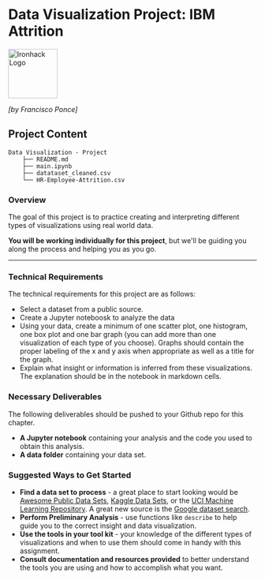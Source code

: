# Data Visualization Project: IBM Attrition
<img src="https://bit.ly/2VnXWr2" alt="Ironhack Logo" width="100"/>

*[by Francisco Ponce]*

## Project Content

```
Data Visualization - Project
    ├── README.md
    ├── main.ipynb
    ├── datataset_cleaned.csv
    └── HR-Employee-Attrition.csv
 ```

### Overview

The goal of this project is to practice creating and interpreting different types of visualizations using real world data.

**You will be working individually for this project**, but we'll be guiding you along the process and helping you as you go. 

---

### Technical Requirements

The technical requirements for this project are as follows:

 - Select a dataset from a public source.
 - Create a Jupyter noteboosk to analyze the data
 - Using your data, create a minimum of one scatter plot, one histogram, one box plot and one bar graph (you can add more than one visualization of each type of you choose). Graphs should contain the proper labeling of the x and y axis when appropriate as well as a title for the graph.
 - Explain what insight or information is inferred from these visualizations. The explanation should be in the notebook in markdown cells.

### Necessary Deliverables

The following deliverables should be pushed to your Github repo for this chapter.

- **A Jupyter notebook** containing your analysis and the code you used to obtain this analysis.
- **A data folder** containing your data set.

### Suggested Ways to Get Started

* **Find a data set to process** - a great place to start looking would be [Awesome Public Data Sets](https://github.com/awesomedata/awesome-public-datasets), [Kaggle Data Sets](https://www.kaggle.com/datasets), or the [UCI Machine Learning Repository](https://archive.ics.uci.edu/ml/index.php). A great new source is the [Google dataset search](https://toolbox.google.com/datasetsearch).
* **Perform Preliminary Analysis** - use functions like `describe` to help guide you to the correct insight and data visualization. 
* **Use the tools in your tool kit** - your knowledge of the different types of visualizations and when to use them should come in handy with this assignment.
* **Consult documentation and resources provided** to better understand the tools you are using and how to accomplish what you want.